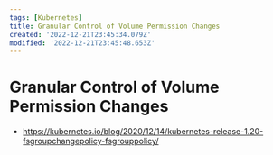```yaml
---
tags: [Kubernetes]
title: Granular Control of Volume Permission Changes
created: '2022-12-21T23:45:34.079Z'
modified: '2022-12-21T23:45:48.653Z'
---
```


# Granular Control of Volume Permission Changes

* https://kubernetes.io/blog/2020/12/14/kubernetes-release-1.20-fsgroupchangepolicy-fsgrouppolicy/


